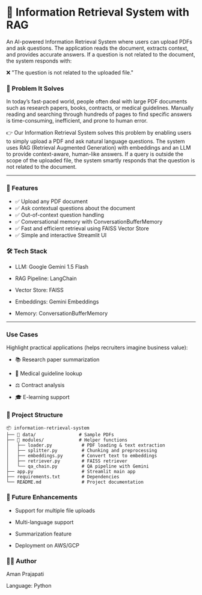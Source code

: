 # 📘 Information Retrieval System with RAG
An AI-powered Information Retrieval System where users can upload PDFs and ask questions.
The application reads the document, extracts context, and provides accurate answers. If a question is not related to the document, the system responds with:

❌ "The question is not related to the uploaded file."

### 🚨 Problem It Solves
In today’s fast-paced world, people often deal with large PDF documents such as research papers, books, contracts, or medical guidelines. Manually reading and searching through hundreds of pages to find specific answers is time-consuming, inefficient, and prone to human error.

👉 Our Information Retrieval System solves this problem by enabling users to simply upload a PDF and ask natural language questions. The system uses RAG (Retrieval Augmented Generation) with embeddings and an LLM to provide context-aware, human-like answers. If a query is outside the scope of the uploaded file, the system smartly responds that the question is not related to the document.

---

### 🚀 Features

* ✅ Upload any PDF document
* ✅ Ask contextual questions about the document
* ✅ Out-of-context question handling
* ✅ Conversational memory with ConversationBufferMemory
* ✅ Fast and efficient retrieval using FAISS Vector Store
* ✅ Simple and interactive Streamlit UI

### 🛠️ Tech Stack

* LLM: Google Gemini 1.5 Flash

* RAG Pipeline: LangChain

* Vector Store: FAISS

* Embeddings: Gemini Embeddings

* Memory: ConversationBufferMemory

---

### Use Cases
Highlight practical applications (helps recruiters imagine business value):

* 📚 Research paper summarization

* 🏥 Medical guideline lookup

* ⚖️ Contract analysis

* 🎓 E-learning support


### 📂 Project Structure
```
📦 information-retrieval-system
├── 📁 data/                # Sample PDFs
├── 📁 modules/             # Helper functions
│   ├── loader.py           # PDF loading & text extraction
│   ├── splitter.py         # Chunking and preprocessing
│   ├── embeddings.py       # Convert text to embeddings
│   ├── retriever.py        # FAISS retriever
│   └── qa_chain.py         # QA pipeline with Gemini
├── app.py                  # Streamlit main app
├── requirements.txt        # Dependencies
└── README.md               # Project documentation
```

### 🔮 Future Enhancements

* Support for multiple file uploads

* Multi-language support

* Summarization feature

* Deployment on AWS/GCP

### 👨‍💻 Author

Aman Prajapati

Language: Python
